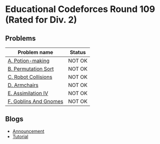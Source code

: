 # Educational Codeforces Round 109 (Rated for Div. 2)

## Problems

|Problem name|Status|
|------------|---------|
| [A. Potion-making](problems/A._Potion-making.md)|NOT OK|
| [B. Permutation Sort](problems/B._Permutation_Sort.md)|NOT OK|
| [C. Robot Collisions](problems/C._Robot_Collisions.md)|NOT OK|
| [D. Armchairs](problems/D._Armchairs.md)|NOT OK|
| [E. Assimilation IV](problems/E._Assimilation_IV.md)|NOT OK|
| [F. Goblins And Gnomes](problems/F._Goblins_And_Gnomes.md)|NOT OK|
## Blogs

- [Announcement](blogs/Announcement.md)
- [Tutorial](blogs/Tutorial.md)
